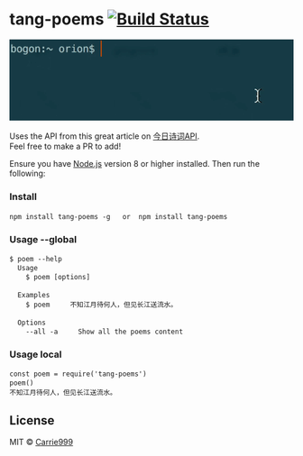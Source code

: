 tang-poems [![Build Status](https://travis-ci.org/Carrie999/poems.svg?branch=master)](https://travis-ci.org/carrie999/poems)
===============
<img src="screenshot.gif" width="660">

Uses the API from this great article on [今日诗词API](https://www.sqyai.com/post-762.html).<br>
Feel free to make a PR to add!

Ensure you have [Node.js](https://nodejs.org) version 8 or higher installed. Then run the following:
### Install
```
npm install tang-poems -g   or  npm install tang-poems 
```


### Usage --global  
```
$ poem --help
  Usage
    $ poem [options]

  Examples
    $ poem     不知江月待何人，但见长江送流水。

  Options
    --all -a     Show all the poems content 
```

### Usage local
```
const poem = require('tang-poems')
poem()
不知江月待何人，但见长江送流水。
```

## License

MIT © [Carrie999](https://github.com/Carrie999)
